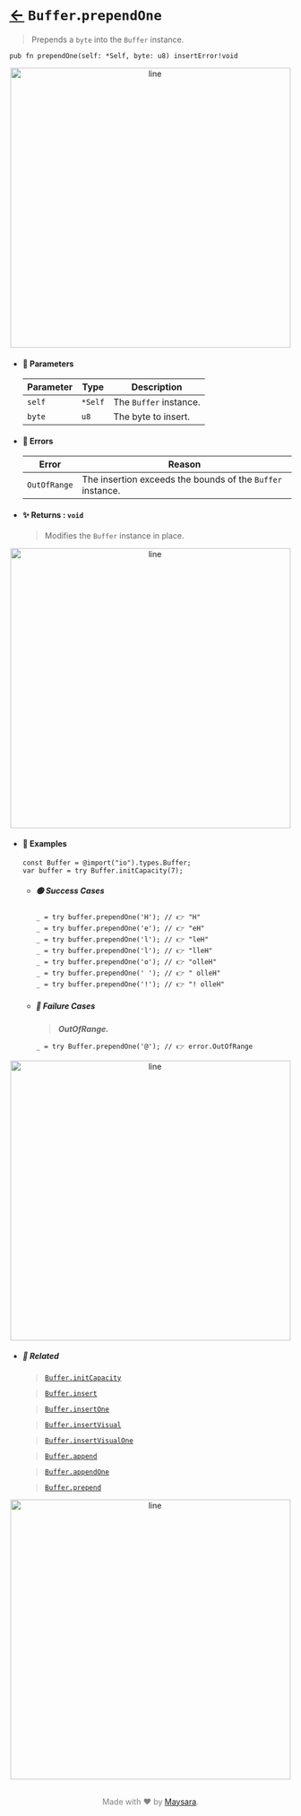 # [←](../Buffer.md) `Buffer`.`prependOne`

> Prepends a `byte` into the `Buffer` instance.

```zig
pub fn prependOne(self: *Self, byte: u8) insertError!void
```


<div align="center">
<img src="https://raw.githubusercontent.com/Super-ZIG/io/refs/heads/main/dist/img/md/line.png" alt="line" style="width:500px;"/>
</div>

- #### 🧩 Parameters

    | Parameter | Type    | Description            |
    | --------- | ------- | ---------------------- |
    | `self`    | `*Self` | The `Buffer` instance. |
    | `byte`    | `u8`    | The byte to insert.    |

- #### 🚫 Errors

    | Error          | Reason                                                     |
    | -------------- | ---------------------------------------------------------- |
    | `OutOfRange`   | The insertion exceeds the bounds of the `Buffer` instance. |

- #### ✨ Returns : `void`

    > Modifies the `Buffer` instance in place.

<div align="center">
<img src="https://raw.githubusercontent.com/Super-ZIG/io/refs/heads/main/dist/img/md/line.png" alt="line" style="width:500px;"/>
</div>

- #### 🧪 Examples

    ```zig
    const Buffer = @import("io").types.Buffer;
    var buffer = try Buffer.initCapacity(7);
    ```

    - ##### 🟢 Success Cases

        ```zig
        _ = try buffer.prependOne('H'); // 👉 "H"
        _ = try buffer.prependOne('e'); // 👉 "eH"
        _ = try buffer.prependOne('l'); // 👉 "leH"
        _ = try buffer.prependOne('l'); // 👉 "lleH"
        _ = try buffer.prependOne('o'); // 👉 "olleH"
        _ = try buffer.prependOne(' '); // 👉 " olleH"
        _ = try buffer.prependOne('!'); // 👉 "! olleH"
        ```

    - ##### 🔴 Failure Cases

        > **_OutOfRange._**

        ```zig
        _ = try Buffer.prependOne('@'); // 👉 error.OutOfRange
        ```

<div align="center">
<img src="https://raw.githubusercontent.com/Super-ZIG/io/refs/heads/main/dist/img/md/line.png" alt="line" style="width:500px;"/>
</div>

- ##### 🔗 Related

  > [`Buffer.initCapacity`](./initCapacity.md)

  > [`Buffer.insert`](./insert.md)

  > [`Buffer.insertOne`](./insertOne.md)

  > [`Buffer.insertVisual`](./insertVisual.md)

  > [`Buffer.insertVisualOne`](./insertVisualOne.md)

  > [`Buffer.append`](./append.md)

  > [`Buffer.appendOne`](./appendOne.md)

  > [`Buffer.prepend`](./prepend.md)

<div align="center">
<img src="https://raw.githubusercontent.com/Super-ZIG/io/refs/heads/main/dist/img/md/line.png" alt="line" style="width:500px;"/>
</div>

<p align="center" style="color:grey;"><br />Made with ❤️ by <a href="http://github.com/maysara-elshewehy" target="blank">Maysara</a>.</p>